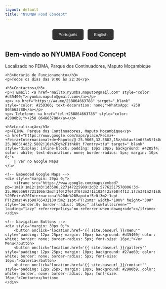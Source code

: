 ```yaml
---
layout: default
title: "NYUMBA Food Concept"
---
```


<div style="text-align: center; margin: 20px 0;">
    <!-- Language Switcher -->
    <button onclick="switchLanguage('pt')" style="padding: 10px 20px; margin: 5px; background: #333; color: white; border: none; border-radius: 5px;">Português</button>
    <button onclick="switchLanguage('en')" style="padding: 10px 20px; margin: 5px; background: #333; color: white; border: none; border-radius: 5px;">English</button>
</div>

<div id="portugues">
    <h2>Bem-vindo ao NYUMBA Food Concept</h2>
    <p>Localizado no FEIMA, Parque dos Continuadores, Maputo Moçambique</p>
    
    <h3>Horário de Funcionamento</h3>
    <p>Todos os dias das 9:00 às 22:30</p>
    
    <h3>Contactos</h3>
    <p>📧 Email: <a href="mailto:nyumba.maputo@gmail.com" style="color: #d35400;">nyumba.maputo@gmail.com</a></p>
    <p>📞 <a href="https://wa.me/258864663788" target="_blank" style="color: #25D366; text-decoration: none;">WhatsApp: +258 864663788</a></p>
    <p>📞 Telefone: <a href="tel:+258864663788" style="color: #2980b9;">+258 864663788</a></p>
    
    <h3>Localização</h3>
    <p>FEIMA, Parque dos Continuadores, Maputo Moçambique</p>
    <a href="https://www.google.com/maps/place/Feima+-+Feira+Internacional+de+Maputo/@-25.9665,32.5802,15z/data=!4m6!3m5!1s0x1ee69b203d819b6b:0x5beba8c9f2e7d1e1!8m2!3d-25.9665!4d32.5802!16s%2Fg%2F1thk8t_f?entry=ttu" target="_blank" style="display: inline-block; padding: 10px 20px; background: #4285f4; color: white; text-decoration: none; border-radius: 5px; margin: 10px 0;">
        📍 Ver no Google Maps
    </a>
    
    <!-- Embedded Google Maps -->
    <div style="margin: 20px 0;">
        <iframe src="https://www.google.com/maps/embed?pb=!1m18!1m12!1m3!1d3586.227147225909!2d32.57762517570006!3d-25.966556977211066!2m3!1f0!2f0!3f0!3m2!1i1024!2i768!4f13.1!3m3!1m2!1s0x1ee69b203d819b6b%3A0x5beba8c9f2e7d1e1!2sFeima%20-%20Feira%20Internacional%20de%20Maputo!5e0!3m2!1spt-PT!2smz!4v1698765432100!5m2!1spt-PT!2smz" width="100%" height="300" style="border:0; border-radius: 10px;" allowfullscreen="" loading="lazy" referrerpolicy="no-referrer-when-downgrade"></iframe>
    </div>
    
    <!-- Navigation Buttons -->
    <div style="margin: 30px 0;">
        <button onclick="location.href='{{ site.baseurl }}/menu'" style="padding: 12px 25px; margin: 10px; background: #d35400; color: white; border: none; border-radius: 5px; font-size: 16px;">Ver Menu</button>
        <button onclick="location.href='{{ site.baseurl }}/gallery'" style="padding: 12px 25px; margin: 10px; background: #27ae60; color: white; border: none; border-radius: 5px; font-size: 16px;">Galeria</button>
        <button onclick="location.href='{{ site.baseurl }}/contact'" style="padding: 12px 25px; margin: 10px; background: #2980b9; color: white; border: none; border-radius: 5px; font-size: 16px;">Contacto</button>
    </div>
</div>

<div id="english" style="display: none;">
    <h2>Welcome to NYUMBA Food Concept</h2>
    <p>Located at FEIMA, Parque dos Continuadores, Maputo Mozambique</p>
    
    <h3>Opening Hours</h3>
    <p>Every day from 9:00 AM to 10:30 PM</p>
    
    <h3>Contact Information</h3>
    <p>📧 Email: <a href="mailto:nyumba.maputo@gmail.com" style="color: #d35400;">nyumba.maputo@gmail.com</a></p>
    <p>📞 <a href="https://wa.me/258864663788" target="_blank" style="color: #25D366; text-decoration: none;">WhatsApp: +258 864663788</a></p>
    <p>📞 Phone: <a href="tel:+258864663788" style="color: #2980b9;">+258 864663788</a></p>
    
    <h3>Location</h3>
    <p>FEIMA, Parque dos Continuadores, Maputo Mozambique</p>
    <a href="https://www.google.com/maps/place/Feima+-+Feira+Internacional+de+Maputo/@-25.9665,32.5802,15z/data=!4m6!3m5!1s0x1ee69b203d819b6b:0x5beba8c9f2e7d1e1!8m2!3d-25.9665!4d32.5802!16s%2Fg%2F1thk8t_f?entry=ttu" target="_blank" style="display: inline-block; padding: 10px 20px; background: #4285f4; color: white; text-decoration: none; border-radius: 5px; margin: 10px 0;">
        📍 View on Google Maps
    </a>
    
    <!-- Embedded Google Maps -->
    <div style="margin: 20px 0;">
        <iframe src="https://www.google.com/maps/embed?pb=!1m18!1m12!1m3!1d3586.227147225909!2d32.57762517570006!3d-25.966556977211066!2m3!1f0!2f0!3f0!3m2!1i1024!2i768!4f13.1!3m3!1m2!1s0x1ee69b203d819b6b%3A0x5beba8c9f2e7d1e1!2sFeima%20-%20Feira%20Internacional%20de%20Maputo!5e0!3m2!1spt-PT!2smz!4v1698765432100!5m2!1spt-PT!2smz" width="100%" height="300" style="border:0; border-radius: 10px;" allowfullscreen="" loading="lazy" referrerpolicy="no-referrer-when-downgrade"></iframe>
    </div>
    
    <!-- Navigation Buttons -->
    <div style="margin: 30px 0;">
        <button onclick="location.href='{{ site.baseurl }}/menu'" style="padding: 12px 25px; margin: 10px; background: #d35400; color: white; border: none; border-radius: 5px; font-size: 16px;">View Menu</button>
        <button onclick="location.href='{{ site.baseurl }}/gallery'" style="padding: 12px 25px; margin: 10px; background: #27ae60; color: white; border: none; border-radius: 5px; font-size: 16px;">Gallery</button>
        <button onclick="location.href='{{ site.baseurl }}/contact'" style="padding: 12px 25px; margin: 10px; background: #2980b9; color: white; border: none; border-radius: 5px; font-size: 16px;">Contact</button>
    </div>
</div>

<script>
function switchLanguage(lang) {
    if (lang === 'pt') {
        document.getElementById('portugues').style.display = 'block';
        document.getElementById('english').style.display = 'none';
    } else {
        document.getElementById('portugues').style.display = 'none';
        document.getElementById('english').style.display = 'block';
    }
}

// Initialize Portuguese as default
switchLanguage('pt');
</script>